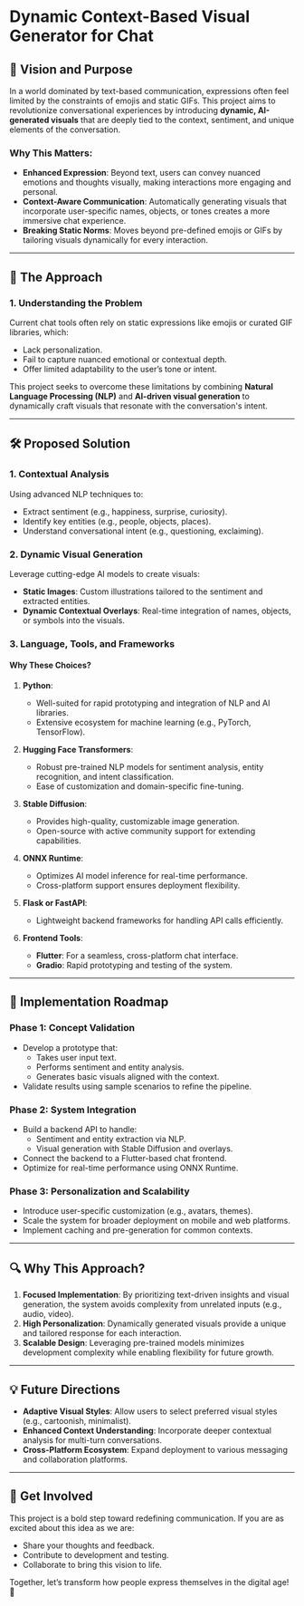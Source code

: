 # Dynamic Context-Based Visual Generator for Chat

## 🚀 **Vision and Purpose**
In a world dominated by text-based communication, expressions often feel limited by the constraints of emojis and static GIFs. This project aims to revolutionize conversational experiences by introducing **dynamic, AI-generated visuals** that are deeply tied to the context, sentiment, and unique elements of the conversation.

### Why This Matters:
- **Enhanced Expression**: Beyond text, users can convey nuanced emotions and thoughts visually, making interactions more engaging and personal.
- **Context-Aware Communication**: Automatically generating visuals that incorporate user-specific names, objects, or tones creates a more immersive chat experience.
- **Breaking Static Norms**: Moves beyond pre-defined emojis or GIFs by tailoring visuals dynamically for every interaction.

---

## 🌟 **The Approach**
### **1. Understanding the Problem**
Current chat tools often rely on static expressions like emojis or curated GIF libraries, which:
- Lack personalization.
- Fail to capture nuanced emotional or contextual depth.
- Offer limited adaptability to the user’s tone or intent.

This project seeks to overcome these limitations by combining **Natural Language Processing (NLP)** and **AI-driven visual generation** to dynamically craft visuals that resonate with the conversation's intent.

---

## 🛠️ **Proposed Solution**
### **1. Contextual Analysis**
Using advanced NLP techniques to:
- Extract sentiment (e.g., happiness, surprise, curiosity).
- Identify key entities (e.g., people, objects, places).
- Understand conversational intent (e.g., questioning, exclaiming).

### **2. Dynamic Visual Generation**
Leverage cutting-edge AI models to create visuals:
- **Static Images**: Custom illustrations tailored to the sentiment and extracted entities.
- **Dynamic Contextual Overlays**: Real-time integration of names, objects, or symbols into the visuals.

### **3. Language, Tools, and Frameworks**
#### **Why These Choices?**
1. **Python**:
   - Well-suited for rapid prototyping and integration of NLP and AI libraries.
   - Extensive ecosystem for machine learning (e.g., PyTorch, TensorFlow).

2. **Hugging Face Transformers**:
   - Robust pre-trained NLP models for sentiment analysis, entity recognition, and intent classification.
   - Ease of customization and domain-specific fine-tuning.

3. **Stable Diffusion**:
   - Provides high-quality, customizable image generation.
   - Open-source with active community support for extending capabilities.

4. **ONNX Runtime**:
   - Optimizes AI model inference for real-time performance.
   - Cross-platform support ensures deployment flexibility.

5. **Flask or FastAPI**:
   - Lightweight backend frameworks for handling API calls efficiently.

6. **Frontend Tools**:
   - **Flutter**: For a seamless, cross-platform chat interface.
   - **Gradio**: Rapid prototyping and testing of the system.

---

## 🎯 **Implementation Roadmap**
### **Phase 1: Concept Validation**
- Develop a prototype that:
  - Takes user input text.
  - Performs sentiment and entity analysis.
  - Generates basic visuals aligned with the context.
- Validate results using sample scenarios to refine the pipeline.

### **Phase 2: System Integration**
- Build a backend API to handle:
  - Sentiment and entity extraction via NLP.
  - Visual generation with Stable Diffusion and overlays.
- Connect the backend to a Flutter-based chat frontend.
- Optimize for real-time performance using ONNX Runtime.

### **Phase 3: Personalization and Scalability**
- Introduce user-specific customization (e.g., avatars, themes).
- Scale the system for broader deployment on mobile and web platforms.
- Implement caching and pre-generation for common contexts.

---

## 🔍 **Why This Approach?**
1. **Focused Implementation**: By prioritizing text-driven insights and visual generation, the system avoids complexity from unrelated inputs (e.g., audio, video).
2. **High Personalization**: Dynamically generated visuals provide a unique and tailored response for each interaction.
3. **Scalable Design**: Leveraging pre-trained models minimizes development complexity while enabling flexibility for future growth.

---

## 💡 **Future Directions**
- **Adaptive Visual Styles**: Allow users to select preferred visual styles (e.g., cartoonish, minimalist).
- **Enhanced Context Understanding**: Incorporate deeper contextual analysis for multi-turn conversations.
- **Cross-Platform Ecosystem**: Expand deployment to various messaging and collaboration platforms.

---

## 💬 **Get Involved**
This project is a bold step toward redefining communication. If you are as excited about this idea as we are:
- Share your thoughts and feedback.
- Contribute to development and testing.
- Collaborate to bring this vision to life.

Together, let’s transform how people express themselves in the digital age! 🌟
